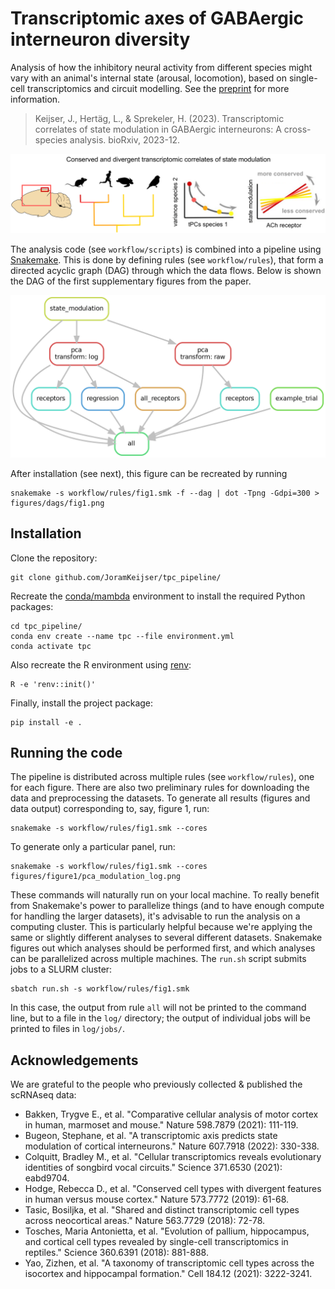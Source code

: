 # Transcriptomic axes of GABAergic interneuron diversity
Analysis of how the inhibitory neural activity from different species might vary with an animal's internal state (arousal, locomotion), 
based on single-cell transcriptomics and circuit modelling. See the [preprint](https://doi.org/10.1101/2023.12.04.569849) for more information. 

>Keijser, J., Hertäg, L., & Sprekeler, H. (2023). Transcriptomic correlates of state modulation in GABAergic interneurons:
>A cross-species analysis. bioRxiv, 2023-12.

<p align="center">
  <img width="800" src="./figures/tpc_fig0.png">
</p>

The analysis code (see `workflow/scripts`) is combined into a pipeline using [Snakemake](https://snakemake.readthedocs.io/en/stable/). This is done by defining rules (see `workflow/rules`),
that form a directed acyclic graph (DAG) through which the data flows. Below is shown the DAG of the first supplementary figures from the paper. 

<p align="center">
  <img width="600" src="./figures/dags/fig1.png">
</p>

After installation (see next), this figure can be recreated by running
```
snakemake -s workflow/rules/fig1.smk -f --dag | dot -Tpng -Gdpi=300 > figures/dags/fig1.png
```

## Installation

Clone the repository:
```
git clone github.com/JoramKeijser/tpc_pipeline/
```
Recreate the [conda/mambda](https://github.com/mamba-org/mamba) environment to install the required Python packages:
```
cd tpc_pipeline/
conda env create --name tpc --file environment.yml
conda activate tpc
```
Also recreate the R environment using [renv](https://rstudio.github.io/renv/index.html):
```
R -e 'renv::init()'
```
Finally, install the project package:
```
pip install -e .
```

## Running the code
The pipeline is distributed across multiple rules (see `workflow/rules`), one for each figure. There are also two
preliminary rules for downloading the data and preprocessing the datasets. 
To generate all results (figures and data output) corresponding to, say, figure 1, run:

```
snakemake -s workflow/rules/fig1.smk --cores
```

To generate only a particular panel, run:
```
snakemake -s workflow/rules/fig1.smk --cores figures/figure1/pca_modulation_log.png
```

These commands will naturally run on your local machine. To really benefit from Snakemake's power to parallelize things
(and to have enough compute for handling the larger datasets), it's advisable to run the analysis on a computing cluster.
This is particularly helpful because we're applying the same or slightly different analyses to several different datasets. 
Snakemake figures out which analyses should be performed first, and which analyses can be parallelized across multiple machines. 
The `run.sh` script submits jobs to a SLURM cluster:
```
sbatch run.sh -s workflow/rules/fig1.smk
```
In this case, the output from rule `all` will not be printed to the command line, but to a file in the `log/` directory; the output of individual jobs will be printed to files in `log/jobs/`.  

## Acknowledgements

We are grateful to the people who previously collected & published the scRNAseq data: 
* Bakken, Trygve E., et al. "Comparative cellular analysis of motor cortex in human, marmoset and mouse." Nature 598.7879 (2021): 111-119.
* Bugeon, Stephane, et al. "A transcriptomic axis predicts state modulation of cortical interneurons." Nature 607.7918 (2022): 330-338.
* Colquitt, Bradley M., et al. "Cellular transcriptomics reveals evolutionary identities of songbird vocal circuits." Science 371.6530 (2021): eabd9704.
* Hodge, Rebecca D., et al. "Conserved cell types with divergent features in human versus mouse cortex." Nature 573.7772 (2019): 61-68.
* Tasic, Bosiljka, et al. "Shared and distinct transcriptomic cell types across neocortical areas." Nature 563.7729 (2018): 72-78.
* Tosches, Maria Antonietta, et al. "Evolution of pallium, hippocampus, and cortical cell types revealed by single-cell transcriptomics in reptiles." Science 360.6391 (2018): 881-888.
* Yao, Zizhen, et al. "A taxonomy of transcriptomic cell types across the isocortex and hippocampal formation." Cell 184.12 (2021): 3222-3241.
